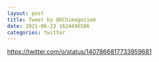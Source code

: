 ```yaml
--- 
layout: post 
title: Tweet by @OChimagoziem 
date: 2021-06-23 1624496586 
categories: twitter 
--- 
```

https://twitter.com/o/status/1407866817733959681